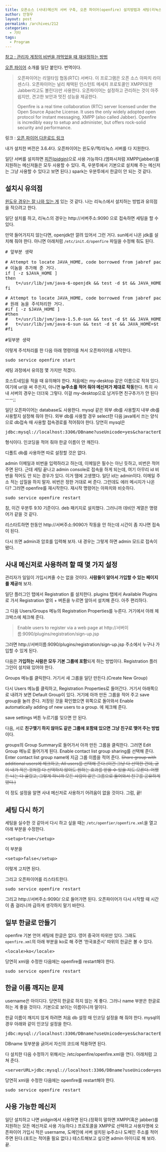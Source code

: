 ```yaml
---
title: 오픈소스 (사내)메신저 서버 구축, 오픈 파이어(openfire) 설치방법과 세팅(리눅스 기준)
author: 안형우
layout: post
permalink: /archives/212
categories:
  - 기타
tags:
  - Program
---
```

[참고 : 관리자 계정의 비번을 까먹었을 때 재설정하는 방법][1]

[오픈 파이어][2] 소개를 일단 붙인다. 번역이다.

> 오픈파이어는 리얼타임 협동(RTC) 서버다. 이 프로그램은 오픈 소스 아파치 라이센스다. 오픈파이어는 널리 채택된 인스턴트 메세지 프로토콜인 XMPP(또한 Jabber라고도 볼린다)만 사용한다. 오픈파이어는 설정하고 관리하는 것이 아주 쉽지만, 견고한 보안과 멋진 성능을 제공한다.
> 
> Openfire is a real time collaboration (RTC) server licensed under the Open Source Apache License. It uses the only widely adopted open protocol for instant messaging, XMPP (also called Jabber). Openfire is incredibly easy to setup and administer, but offers rock-solid security and performance.

링크 : <a href="http://www.igniterealtime.org/projects/openfire/index.jsp" target="_blank">오픈 파이어 다운로드 링크</a>

내가 설치한 버전은 3.6.4다. 오픈파이어는 윈도우/맥/리눅스 서버를 다 지원한다.

일단 서버를 설치하면 <a href="http://www.pidgin.im/download/" target="_blank">피진(pidgin)</a>으로 사용 가능하다.(엠파시처럼 XMPP(jabber)를 지원하는 메신저들은 모두 사용할 수 있다. 즉, 우분투에서 기본으로 설치해 주는 메신저는 그냥 사용할 수 있다고 보면 된다.) spark는 우분투에서 한글이 안 되는 것 같다.

## 설치시 유의점

<a href="http://ngweb.tistory.com/132" target="_blank">윈도우 경우는 잘 나와 있는 게</a> 있는 것 같다. 나는 리눅스에서 설치하는 방법과 유의점을 적으려고 한다.

일단 설치를 하고, 리눅스의 경우는 http://서버주소:9090 으로 접속하면 세팅을 할 수 있다.

만약 들어가지지 않는다면, openjdk만 깔려 있어서 그런 거다. sun에서 나온 jdk를 설치해 줘야 한다. 아니면 아래처럼 `/etc/init.d/openfire` 파일을 수정해 줘도 된다.

<pre># 앞부분 생략

# Attempt to locate JAVA_HOME, code borrowed from jabref package
# 이놈을 추가해 준 거다.
if [ -z $JAVA_HOME ]
then
    t=/usr/lib/jvm/java-6-openjdk && test -d $t && JAVA_HOME=$t
fi

# Attempt to locate JAVA_HOME, code borrowed from jabref package
# 원래 놈을 주석처리한 거다.
#if [ -z $JAVA_HOME ]
#then
#	t=/usr/lib/jvm/java-1.5.0-sun && test -d $t && JAVA_HOME=$t
#	t=/usr/lib/jvm/java-6-sun && test -d $t && JAVA_HOME=$t
#fi

#뒷부분 생략</pre>

이렇게 주석처리를 한 다음 아래 명령어를 쳐서 오픈파이어를 시작한다.

<pre>sudo service openfire start</pre>

세팅 과정에서 유의점 몇 가지만 적겠다.

호스트네임을 적을 때 유의해야 한다. 처음에는 my-desktop 같은 이름으로 적혀 있다. 여기에 url을 써 주든지, 아니면 **ip주소를 적어 줘야 메신저가 제대로 작동**한다. 특히 사내 서버의 경우는 더더욱 그렇다. 이걸 my-desktop으로 남겨두면 친구추가가 안 된다 ㅡㅡ;;

일단 오픈파이어는 database도 사용한다. mysql 같은 외부 db를 사용할지 내부 db를 사용할지 설정해 줘야 한다. 외부 db를 사용할 경우 select한 다음 java에서 쓰는 양식으로 db접속 때 사용할 접속경로를 적어줘야 한다. 당연히 mysql은

<pre>jdbc:mysql://localhost:3306/DBname?useUnicode=yes&amp;characterEncoding=UTF8</pre>

형식이다. 인코딩을 적어 줘야 한글 이름이 안 깨진다.

디폴트 db를 사용하면 따로 설정할 것은 없다.

admin 이메일과 비번을 입력하라고 하는데, 이메일은 필수는 아닌 듯하고, 비번은 적어 주면 된다. 근데 세팅 끝나고 admin console로 접속을 하게 되는데, 여기 아무리 id 비번을 적어도 안 되는 경우가 있다. 이거 땜에 고생했다. 일단 id는 admin이다. 이메일 주소 적는 삽질을 하지 말자. 비번은 정한 거대로 써 준다. 그런데도 에러 메시지가 나온다? 그러면 openfire를 재시작한다. 재시작 명령어는 아파치와 비슷하다.

<pre>sudo service openfire restart</pre>

참, 이건 우분투 9.10 기준이다. deb 패키지로 설치했다. 그러니까 데비안 계열은 명령어가 같을 것 같다.

리스타트하면 한동안 http://서버주소:9090가 작동을 안 하는데 시간이 좀 지나면 접속이 된다.

다시 뜨면 admin과 암호를 입력해 보자. 내 경우는 그렇게 하면 admin 모드로 접속이 됐다.

## 사내 메신저로 사용하려 할 때 몇 가지 설정

관리자가 일일이 가입시켜줄 수는 없을 것이다. **사람들이 알아서 가입할 수 있는 페이지를 제공**해 보자.

일단 플러그인 탭에서 Registration 를 설치한다. plugins 탭에서 Available Plugins로 가서 Registration 옆의 + 버튼을 누르면 알아서 설치해 준다. 아주 편리하다.

그 다음 Users/Groups 메뉴의 Registration Properties를 누른다. 거기에서 아래 체크박스에 체크해 준다.

> Enable users to register via a web page at http://서버이름:9090/plugins/registration/sign-up.jsp

그러면 http://서버이름:9090/plugins/registration/sign-up.jsp 주소에서 누구나 가입할 수 있게 된다.

다음은 **가입하는 사람은 모두 기본 그룹에 포함**되게 하는 방법이다. Registration 플러그인이 설치돼 있어야 한다.

Groups 메뉴를 클릭한다. 거기서 새 그룹을 일단 만든다.(Create New Group) 

다시 Users 메뉴를 클릭하고, Registration Properties로 들어간다. 거기서 아래쪽으로 내려가 보면 Default Group이 있다. 거기에 아까 만든 그룹을 적어 주고 save group을 눌러 준다. 저장된 것을 확인했으면 위쪽으로 돌아와서 Enable automatically adding of new users to a group. 에 체크해 준다.

save settings 버튼 누르기를 잊으면 안 된다.

다음, 서로 **친구맺기 하지 않아도 같은 그룹에 포함돼 있으면 그냥 친구로 맺어 주는 방법**이다.

groups의 Group Summary로 들어가서 아까 만든 그룹을 클릭한다. 그러면 Edit Group 메뉴로 들어가게 된다. Enable contact list group sharing를 선택해 준다. Enter contact list group name에 지금 그룹 이름을 적어 준다. <s><span style="color: #666666;">Share group with additional users에 체크하고, All users를 선택해 준다.(이건 그냥 다 선택한 건데, 굳이 내가 적은 것처럼 다 선택하지 않아도 원하는 효과를 얻을 수 있을 지도 모른다. 어쨌든 나는 다 골랐고, 그렇게 하니까 모든 사람이 같은 그룹으로 들어와서 친구를 공유하게 됐다.)</span></s>

이 정도 설정을 알면 사내 메신저로 사용하기 어려움이 없을 것이다. 그럼, 끝!

## 세팅 다시 하기

세팅을 실수한 것 같아서 다시 하고 싶을 때는 `/etc/openfier/openfire.xml`을 열고 아래 부분을 수정한다.

<pre>&lt;setup&gt;true&lt;/setup&gt;</pre>

이 부분을

<pre>&lt;setup&gt;false&lt;/setup&gt;</pre>

이렇게 고치면 된다.

그리고 오픈파이어를 리스타트한다.

<pre>sudo service openfire restart</pre>

그리고 http://서버주소:9090/ 으로 들어가면 된다. 오픈파이어가 다시 시작할 때 시간이 좀 걸리니까 급하게 생각하지 말기 바란다.

## 일부 한글로 만들기

openfire 기본 언어 세팅에 한글은 없다. 영어 중국어 따위만 있다. 그래도 `openfire.xml`의 아래 부분을 ko로 해 주면 &#8216;한국표준시&#8217; 따위의 한글은 볼 수 있다.

<pre>&lt;locale&gt;ko&lt;/locale&gt;</pre>

당연히 xml을 수정한 다음에는 openfire를 restart해야 한다.

<pre>sudo service openfire restart</pre>

## 한글 이름 깨지는 문제

username은 아이디다. 당연히 한글로 하지 않는 게 좋다. 그러나 name 부분은 한글로 하는 게 좋을 것이다. 기본으로 보이는 이름이니까 말이다.

한글 이름이 깨지지 않게 하려면 처음 db 설정 때 인코딩 설정을 해 줘야 한다. mysql의 경우 아래와 같이 인코딩 설정을 한다.

<pre>jdbc:mysql://localhost:3306/DBname?useUnicode=yes&amp;characterEncoding=UTF8</pre>

DBname 뒷부분을 긁어서 자신의 코드에 적용하면 된다.

다 설치한 다음 수정하기 위해서는 /etc/openfire/openfire.xml을 연다. 아래처럼 고쳐 준다.

<pre>&lt;serverURL&gt;jdbc:mysql://localhost:3306/DBname?useUnicode=yes&amp;characterEncoding=UTF8&lt;/serverURL&gt;</pre>

당연히 xml을 수정한 다음에는 openfire를 restart해야 한다.

<pre>sudo service openfire restart</pre>

## 사용 가능한 메신저

일단 설치하고 나면 pidgin에서 사용하면 된다.(정확히 말하면 XMPP(혹은 jabber)를 지원하는 모든 메신저로 사용 가능하다.) 프로토콜을 XMPP로 선택하고 사용자명에 오픈파이어 가입시 적은 username, 도메인에 서버 설치된 ip주소나 도메인 주소를 적어 주면 된다.(포트는 적어줄 필요 없다.) 테스트해보고 싶으면 admin 아이디로 해 보라. 끝.

 [1]: http://mytory.net/archives/2328 "사내 메신저 서버 오픈파이어의 관리자 비번을 까먹었을 때"
 [2]: http://www.igniterealtime.org/projects/openfire/index.jsp